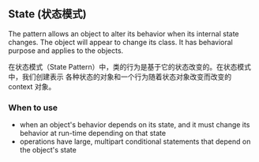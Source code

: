 ## State (状态模式)

The pattern allows an object to alter its behavior when its internal state changes.
The object will appear to change its class. It has behavioral purpose and applies 
to the objects.
 
在状态模式（State Pattern）中，类的行为是基于它的状态改变的。在状态模式中，我们创建表示
各种状态的对象和一个行为随着状态对象改变而改变的 context 对象。

### When to use

* when an object's behavior depends on its state, and it must change its behavior at run-time depending on that state
* operations have large, multipart conditional statements that depend on the object's state